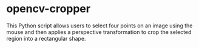 # opencv-cropper
This Python script allows users to select four points on an image using the mouse and then applies a perspective transformation to crop the selected region into a rectangular shape.
